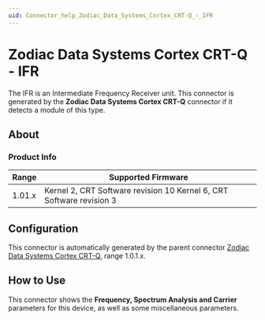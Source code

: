 ```yaml
---
uid: Connector_help_Zodiac_Data_Systems_Cortex_CRT-Q_-_IFR
---
```


# Zodiac Data Systems Cortex CRT-Q - IFR

The IFR is an Intermediate Frequency Receiver unit. This connector is generated by the **Zodiac Data Systems Cortex CRT-Q** connector if it detects a module of this type.

## About

### Product Info

| Range     | Supported Firmware                                                   |
|-----------|----------------------------------------------------------------------|
| 1.01.x    | Kernel 2, CRT Software revision 10 Kernel 6, CRT Software revision 3 |

## Configuration

This connector is automatically generated by the parent connector [Zodiac Data Systems Cortex CRT-Q,](xref:Connector_help_Zodiac_Data_Systems_Cortex_CRT-Q) range 1.0.1.x.

## How to Use

This connector shows the **Frequency, Spectrum Analysis and Carrier** parameters for this device, as well as some miscellaneous parameters.
